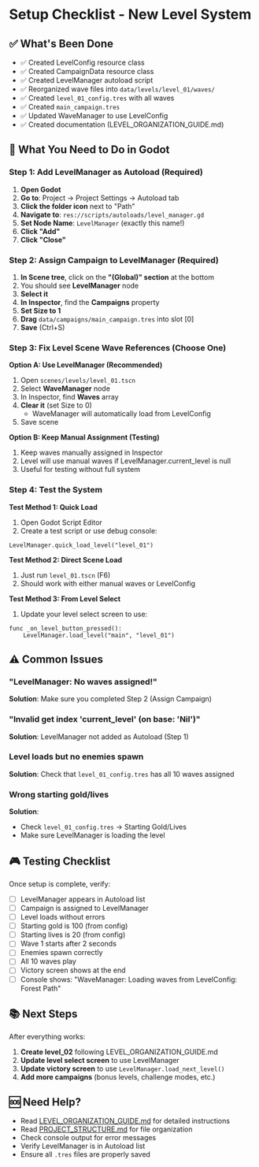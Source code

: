 # Setup Checklist - New Level System

## ✅ What's Been Done

- ✅ Created LevelConfig resource class
- ✅ Created CampaignData resource class
- ✅ Created LevelManager autoload script
- ✅ Reorganized wave files into `data/levels/level_01/waves/`
- ✅ Created `level_01_config.tres` with all waves
- ✅ Created `main_campaign.tres`
- ✅ Updated WaveManager to use LevelConfig
- ✅ Created documentation (LEVEL_ORGANIZATION_GUIDE.md)

## 🔧 What You Need to Do in Godot

### Step 1: Add LevelManager as Autoload (Required)

1. **Open Godot**
2. **Go to**: Project → Project Settings → Autoload tab
3. **Click the folder icon** next to "Path"
4. **Navigate to**: `res://scripts/autoloads/level_manager.gd`
5. **Set Node Name**: `LevelManager` (exactly this name!)
6. **Click "Add"**
7. **Click "Close"**

### Step 2: Assign Campaign to LevelManager (Required)

1. **In Scene tree**, click on the **"(Global)" section** at the bottom
2. You should see **LevelManager** node
3. **Select it**
4. **In Inspector**, find the **Campaigns** property
5. **Set Size to 1**
6. **Drag** `data/campaigns/main_campaign.tres` into slot [0]
7. **Save** (Ctrl+S)

### Step 3: Fix Level Scene Wave References (Choose One)

**Option A: Use LevelManager (Recommended)**
1. Open `scenes/levels/level_01.tscn`
2. Select **WaveManager** node
3. In Inspector, find **Waves** array
4. **Clear it** (set Size to 0)
   - WaveManager will automatically load from LevelConfig
5. Save scene

**Option B: Keep Manual Assignment (Testing)**
1. Keep waves manually assigned in Inspector
2. Level will use manual waves if LevelManager.current_level is null
3. Useful for testing without full system

### Step 4: Test the System

**Test Method 1: Quick Load**
1. Open Godot Script Editor
2. Create a test script or use debug console:
```gdscript
LevelManager.quick_load_level("level_01")
```

**Test Method 2: Direct Scene Load**
1. Just run `level_01.tscn` (F6)
2. Should work with either manual waves or LevelConfig

**Test Method 3: From Level Select**
1. Update your level select screen to use:
```gdscript
func _on_level_button_pressed():
    LevelManager.load_level("main", "level_01")
```

## ⚠️ Common Issues

### "LevelManager: No waves assigned!"
**Solution**: Make sure you completed Step 2 (Assign Campaign)

### "Invalid get index 'current_level' (on base: 'Nil')"
**Solution**: LevelManager not added as Autoload (Step 1)

### Level loads but no enemies spawn
**Solution**: Check that `level_01_config.tres` has all 10 waves assigned

### Wrong starting gold/lives
**Solution**:
- Check `level_01_config.tres` → Starting Gold/Lives
- Make sure LevelManager is loading the level

## 🎮 Testing Checklist

Once setup is complete, verify:

- [ ] LevelManager appears in Autoload list
- [ ] Campaign is assigned to LevelManager
- [ ] Level loads without errors
- [ ] Starting gold is 100 (from config)
- [ ] Starting lives is 20 (from config)
- [ ] Wave 1 starts after 2 seconds
- [ ] Enemies spawn correctly
- [ ] All 10 waves play
- [ ] Victory screen shows at the end
- [ ] Console shows: "WaveManager: Loading waves from LevelConfig: Forest Path"

## 📚 Next Steps

After everything works:

1. **Create level_02** following LEVEL_ORGANIZATION_GUIDE.md
2. **Update level select screen** to use LevelManager
3. **Update victory screen** to use `LevelManager.load_next_level()`
4. **Add more campaigns** (bonus levels, challenge modes, etc.)

## 🆘 Need Help?

- Read [LEVEL_ORGANIZATION_GUIDE.md](LEVEL_ORGANIZATION_GUIDE.md) for detailed instructions
- Read [PROJECT_STRUCTURE.md](PROJECT_STRUCTURE.md) for file organization
- Check console output for error messages
- Verify LevelManager is in Autoload list
- Ensure all `.tres` files are properly saved
